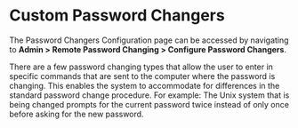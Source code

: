 [title]: # (Custom Password Changers)
[tags]: # (XXX)
[priority]: # (30)

# Custom Password Changers

The Password Changers Configuration page can be accessed by navigating to **Admin > Remote Password Changing > Configure Password Changers**.

There are a few password changing types that allow the user to enter in specific commands that are sent to the computer where the password is changing. This enables the system to accommodate for differences in the standard password change procedure. For example: The Unix system that is being changed prompts for the current password twice instead of only once before asking for the new password.

